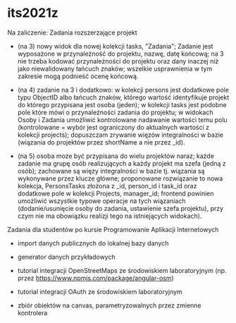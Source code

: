 # its2021z

Na zaliczenie: Zadania rozszerzające projekt

* (na 3) nowy widok dla nowej kolekcji tasks, "Zadania"; Zadanie jest wyposażone w przynależność do projektu, nazwę, datę końcową; na 3 nie trzeba kodować przynależności do projektu oraz dany inaczej niż jako niewalidowany łańcuch znaków; wszelkie usprawnienia w tym zakresie mogą podnieść ocenę końcową.

* (na 4) zadanie na 3 i dodatkowo: w kolekcji persons jest dodatkowe pole typu ObjectID albo łańcuch znaków, którego wartość identyfikuje projekt do którego przypisana jest osoba (jeden); w kolekcji tasks jest podobne pole które mówi o przynależności zadania do projektu; w widokach Osoby i Zadania umożliwić kontrolowane nadawanie wartości temu polu (kontrolowane = wybór jest ograniczony do aktualnych wartości z kolekcji projects); dopuszczam zrywanie więzów integralności w bazie (wiązania do projektów przez shortName a nie przez _id).

* (na 5) osoba może być przypisana do wielu projektów naraz; każde zadanie ma grupę osób realizujących a każdy projekt ma szefa (jedną z osób); zachowane są więzy integralności w bazie tj. wiązania są wykonywane przez klucze główne; proponowane rozwiązanie to nowa kolekcja, PersonsTasks złożona z _id, person_id i task_id oraz dodatkowe pole w kolekcji Projects, manager_id; frontend powinien umożliwić wszystkie typowe operacje na tych wiązaniach (dodanie/usunięcie osoby do zadania, ustawienie szefa projektu), przy czym nie ma obowiązku realizji tego na istniejących widokach).

Zadania dla studentów po kursie Programowanie Aplikacji Internetowych 

* import danych publicznych do lokalnej bazy danych

* generator danych przykładowych

* tutorial integracji OpenStreetMaps ze środowiskiem laboratoryjnym (np. przez https://www.npmjs.com/package/angular-osm)

* tutorial integracji OAuth ze środowiskiem laboratoryjnym

* zbiór obiektów na canvas, parametryzowalnych przez zmienne kontrolera
